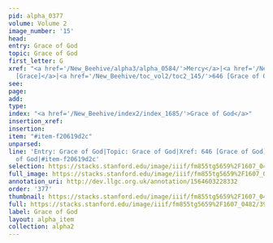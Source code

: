 ```yaml
---
pid: alpha_0377
volume: Volume 2
image_number: '15'
head: 
entry: Grace of God
topic: Grace of God
first_letter: G
xref: "<a href='/New_Beehive/alpha3/alpha_0584/'>Mercy</a>|<a href='/New_Beehive/toc_vol2/toc2_196/'>1014
  [Grace]</a>|<a href='/New_Beehive/toc_vol2/toc2_145/'>646 [Grace of God]</a>"
see: 
page: 
add: 
type: 
index: "<a href='/New_Beehive/index2/index_1685/'>Grace of God</a>"
insertion_xref: 
insertion: 
item: "#item-f20619d2c"
unparsed: 
line: 'Entry: Grace of God|Topic: Grace of God|Xref: 646 [Grace of God]|Index: Grace
  of God|#item-f20619d2c'
selection: https://stacks.stanford.edu/image/iiif/fm855tg5659%2F1607_0482/390,3712,3011,437/full/0/default.jpg
full_image: https://stacks.stanford.edu/image/iiif/fm855tg5659%2F1607_0482/full/full/0/default.jpg
annotation_uri: http://dev.llgc.org.uk/annotation/1564603228332
order: '377'
thumbnail: https://stacks.stanford.edu/image/iiif/fm855tg5659%2F1607_0482/390,3712,600,180/250,/0/default.jpg
full: https://stacks.stanford.edu/image/iiif/fm855tg5659%2F1607_0482/390,3712,3011,437/full/0/default.jpg
label: Grace of God
layout: alpha_item
collection: alpha2
---
```

